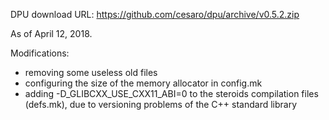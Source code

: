 DPU download URL:
https://github.com/cesaro/dpu/archive/v0.5.2.zip

As of April 12, 2018.

Modifications:
- removing some useless old files
- configuring the size of the memory allocator in config.mk
- adding -D_GLIBCXX_USE_CXX11_ABI=0 to the steroids compilation files
  (defs.mk), due to versioning problems of the C++ standard library
